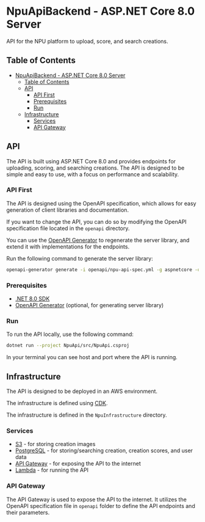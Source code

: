 # NpuApiBackend - ASP.NET Core 8.0 Server

API for the NPU platform to upload, score, and search creations.

## Table of Contents
- [NpuApiBackend - ASP.NET Core 8.0 Server](#npuapibackend---aspnet-core-80-server)
  - [Table of Contents](#table-of-contents)
  - [API](#api)
    - [API First](#api-first)
    - [Prerequisites](#prerequisites)
    - [Run](#run)
  - [Infrastructure](#infrastructure)
    - [Services](#services)
    - [API Gateway](#api-gateway)

## API

The API is built using ASP.NET Core 8.0 and provides endpoints for uploading, scoring, and searching creations.
The API is designed to be simple and easy to use, with a focus on performance and scalability.

### API First

The API is designed using the OpenAPI specification, which allows for easy generation of client libraries and documentation. 

If you want to change the API, you can do so by modifying the OpenAPI specification file located in the `openapi` directory.

You can use the [OpenAPI Generator](https://openapi-generator.tech/) to regenerate the server library, and extend it with implementations for the endpoints.

Run the following command to generate the server library:

```bash
openapi-generator generate -i openapi/npu-api-spec.yml -g aspnetcore -o npu-api-dotnet --additional-properties=aspnetCoreVersion=8.0,packageName=NpuApi,buildTarget=library
```

### Prerequisites

- [.NET 8.0 SDK](https://dotnet.microsoft.com/download/dotnet/8.0)
- [OpenAPI Generator](https://openapi-generator.tech/docs/installation) (optional, for generating server library)

### Run

To run the API locally, use the following command:

```bash
dotnet run --project NpuApi/src/NpuApi.csproj
```

In your terminal you can see host and port where the API is running.


## Infrastructure

The API is designed to be deployed in an AWS environment.

The infrastructure is defined using [CDK](https://aws.amazon.com/cdk/).

The infrastructure is defined in the `NpuInfrastructure` directory.

### Services

- [S3](https://aws.amazon.com/s3/) - for storing creation images
- [PostgreSQL](https://aws.amazon.com/rds/postgresql/) - for storing/searching creation, creation scores, and user data
- [API Gateway](https://aws.amazon.com/api-gateway/) - for exposing the API to the internet
- [Lambda](https://aws.amazon.com/lambda/) - for running the API


### API Gateway

The API Gateway is used to expose the API to the internet. It utilizes the OpenAPI specification file in `openapi` folder to define the API endpoints and their parameters.